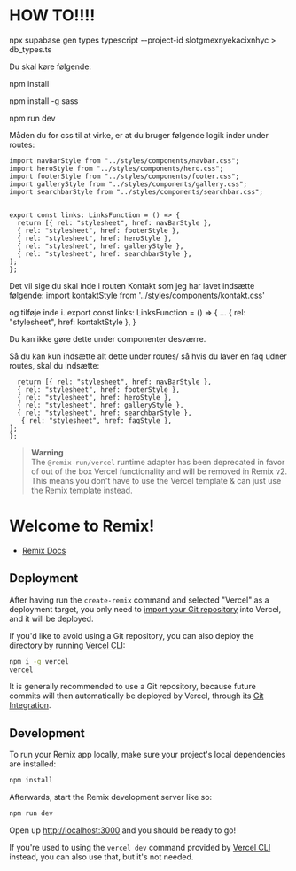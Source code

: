 # HOW TO!!!!

npx supabase gen types typescript --project-id slotgmexnyekacixnhyc > db_types.ts

Du skal køre følgende:

npm install

npm install -g sass

npm run dev

Måden du for css til at virke, er at du bruger følgende logik inder under routes:
```
import navBarStyle from "../styles/components/navbar.css";
import heroStyle from "../styles/components/hero.css";
import footerStyle from "../styles/components/footer.css";
import galleryStyle from "../styles/components/gallery.css";
import searchbarStyle from "../styles/components/searchbar.css";


export const links: LinksFunction = () => {
  return [{ rel: "stylesheet", href: navBarStyle },
  { rel: "stylesheet", href: footerStyle },
  { rel: "stylesheet", href: heroStyle },
  { rel: "stylesheet", href: galleryStyle },
  { rel: "stylesheet", href: searchbarStyle },
];
};
```

Det vil sige du skal inde i routen Kontakt som jeg har lavet indsætte følgende:
import kontaktStyle from '../styles/components/kontakt.css'

og tilføje inde i.
export const links: LinksFunction = () => {
    ...
  { rel: "stylesheet", href: kontaktStyle },
}

Du kan ikke gøre dette under componenter desværre.

Så du kan kun indsætte alt dette under routes/ så hvis du laver en faq udner routes, skal du indsætte:

```export const links: LinksFunction = () => {
  return [{ rel: "stylesheet", href: navBarStyle },
  { rel: "stylesheet", href: footerStyle },
  { rel: "stylesheet", href: heroStyle },
  { rel: "stylesheet", href: galleryStyle },
  { rel: "stylesheet", href: searchbarStyle },
   { rel: "stylesheet", href: faqStyle },
];
};
```

> **Warning**  
> The `@remix-run/vercel` runtime adapter has been deprecated in favor of out of
> the box Vercel functionality and will be removed in Remix v2.  
> This means you don't have to use the Vercel template & can just use the Remix
> template instead.

# Welcome to Remix!

- [Remix Docs](https://remix.run/docs)

## Deployment

After having run the `create-remix` command and selected "Vercel" as a deployment target, you only need to [import your Git repository](https://vercel.com/new) into Vercel, and it will be deployed.

If you'd like to avoid using a Git repository, you can also deploy the directory by running [Vercel CLI](https://vercel.com/cli):

```sh
npm i -g vercel
vercel
```

It is generally recommended to use a Git repository, because future commits will then automatically be deployed by Vercel, through its [Git Integration](https://vercel.com/docs/concepts/git).

## Development

To run your Remix app locally, make sure your project's local dependencies are installed:

```sh
npm install
```

Afterwards, start the Remix development server like so:

```sh
npm run dev
```

Open up [http://localhost:3000](http://localhost:3000) and you should be ready to go!

If you're used to using the `vercel dev` command provided by [Vercel CLI](https://vercel.com/cli) instead, you can also use that, but it's not needed.
